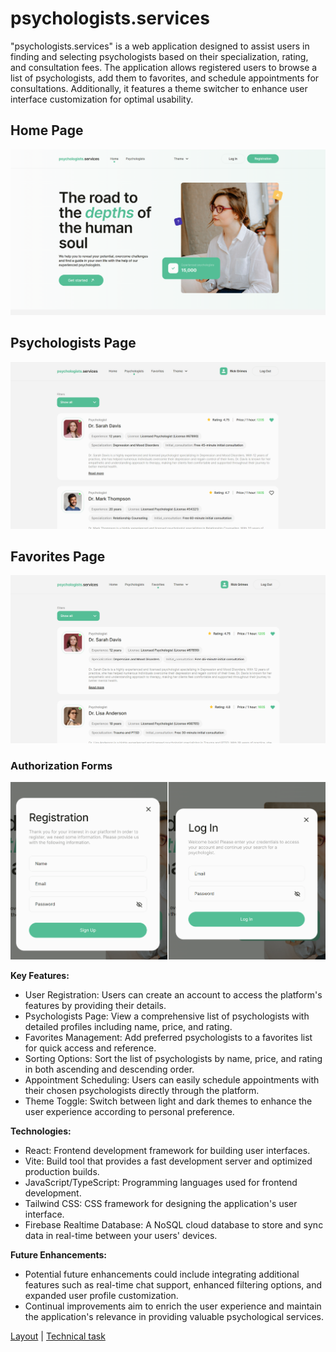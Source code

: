 # psychologists.services

"psychologists.services" is a web application designed to assist users in finding and selecting psychologists based on their specialization, rating, and consultation fees. The application allows registered users to browse a list of psychologists, add them to favorites, and schedule appointments for consultations. Additionally, it features a theme switcher to enhance user interface customization for optimal usability.

## Home Page

![soul-care](/public/1.png)

## Psychologists Page

![soul-care](/public/2.png)

## Favorites Page

![soul-care](/public/3.png)

### Authorization Forms

![soul-care](/public/4.png)

**Key Features:**

- User Registration: Users can create an account to access the platform's features by providing their details.
- Psychologists Page: View a comprehensive list of psychologists with detailed profiles including name, price, and rating.
- Favorites Management: Add preferred psychologists to a favorites list for quick access and reference.
- Sorting Options: Sort the list of psychologists by name, price, and rating in both ascending and descending order.
- Appointment Scheduling: Users can easily schedule appointments with their chosen psychologists directly through the platform.
- Theme Toggle: Switch between light and dark themes to enhance the user experience according to personal preference.

**Technologies:**

- React: Frontend development framework for building user interfaces.
- Vite: Build tool that provides a fast development server and optimized production builds.
- JavaScript/TypeScript: Programming languages used for frontend development.
- Tailwind CSS: CSS framework for designing the application's user interface.
- Firebase Realtime Database: A NoSQL cloud database to store and sync data in real-time between your users' devices.

**Future Enhancements:**

- Potential future enhancements could include integrating additional features such as real-time chat support, enhanced filtering options, and expanded user profile customization.
- Continual improvements aim to enrich the user experience and maintain the application's relevance in providing valuable psychological services.

[Layout](https://www.figma.com/design/I5vjNb0NsJOpQRnRpMloSY/Psychologists.Services?node-id=0-1&t=tZAo7bcLHlzAxcnQ-0) |
[Technical task](https://docs.google.com/document/d/1PrTxBn6HQbb0Oz17g5_zvyLGIOZg0TIP3HPaEEp6ZLs/edit)
